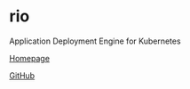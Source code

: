 # rio

Application Deployment Engine for Kubernetes

[Homepage](https://rio.io/)

[GitHub](https://github.com/rancher/rio)
